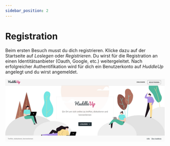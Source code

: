 ```yaml
---
sidebar_position: 2
---
```


# Registration

Beim ersten Besuch musst du dich registrieren. Klicke dazu auf der Startseite auf _Loslegen_ oder _Registrieren_. Du wirst für die Registration an einen Identitätsanbieter (Oauth, Google, etc.) weitergeleitet. Nach erfolgreicher Authentifikation wird für dich ein Benutzerkonto auf _HuddleUp_ angelegt und du wirst angemeldet.

![Startseite](/img/landing-page.png)
